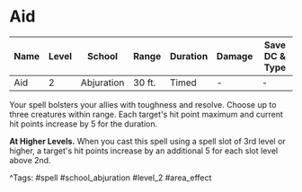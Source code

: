 # Aid

| Name | Level | School | Range | Duration | Damage | Save DC & Type |
|------|-------|--------|-------|----------|--------|----------------|
| Aid | 2 | Abjuration | 30 ft. | Timed | - | - |

Your spell bolsters your allies with toughness and resolve. Choose up to three creatures within range. Each target's hit point maximum and current hit points increase by 5 for the duration.

**At Higher Levels.** When you cast this spell using a spell slot of 3rd level or higher, a target's hit points increase by an additional 5 for each slot level above 2nd.

^Tags: #spell #school_abjuration #level_2 #area_effect
